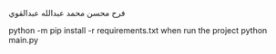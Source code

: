 فرح محسن محمد عبدالله عبدالقوي

 python  -m pip install -r requirements.txt
 when run the project python main.py